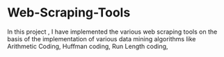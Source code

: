 # Web-Scraping-Tools
In this project , I have implemented the various web scraping tools on the basis of the implementation of various data mining algorithms like Arithmetic Coding, Huffman coding, Run Length coding,
